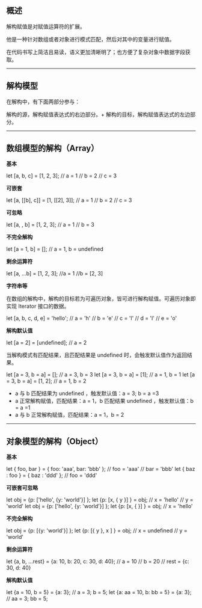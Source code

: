 ## 概述

解构赋值是对赋值运算符的扩展。

他是一种针对数组或者对象进行模式匹配，然后对其中的变量进行赋值。

在代码书写上简洁且易读，语义更加清晰明了；也方便了复杂对象中数据字段获取。

* * *

## 解构模型

在解构中，有下面两部分参与：

解构的源，解构赋值表达式的右边部分。+   解构的目标，解构赋值表达式的左边部分。

* * *

## 数组模型的解构（Array）

**基本**

let \[a, b, c\] = \[1, 2, 3\]; // a = 1 // b = 2 // c = 3

**可嵌套**

let \[a, \[\[b\], c\]\] = \[1, \[\[2\], 3\]\]; // a = 1 // b = 2 // c = 3

**可忽略**

let \[a, , b\] = \[1, 2, 3\]; // a = 1 // b = 3

**不完全解构**

let \[a = 1, b\] = \[\]; // a = 1, b = undefined

**剩余运算符**

let \[a, ...b\] = \[1, 2, 3\]; //a = 1 //b = \[2, 3\]

**字符串等**

在数组的解构中，解构的目标若为可遍历对象，皆可进行解构赋值。可遍历对象即实现 Iterator 接口的数据。

let \[a, b, c, d, e\] = 'hello'; // a = 'h' // b = 'e' // c = 'l' // d = 'l' // e = 'o'

**解构默认值**

let \[a = 2\] = \[undefined\]; // a = 2

当解构模式有匹配结果，且匹配结果是 undefined 时，会触发默认值作为返回结果。

let \[a = 3, b = a\] = \[\]; // a = 3, b = 3 let \[a = 3, b = a\] = \[1\]; // a = 1, b = 1 let \[a = 3, b = a\] = \[1, 2\]; // a = 1, b = 2

+   a 与 b 匹配结果为 undefined ，触发默认值：a = 3; b = a =3
+   a 正常解构赋值，匹配结果：a = 1，b 匹配结果 undefined ，触发默认值：b = a =1
+   a 与 b 正常解构赋值，匹配结果：a = 1，b = 2

* * *

## 对象模型的解构（Object）

**基本**

let { foo, bar } = { foo: 'aaa', bar: 'bbb' }; // foo = 'aaa' // bar = 'bbb' let { baz : foo } = { baz : 'ddd' }; // foo = 'ddd'

**可嵌套可忽略**

let obj = {p: \['hello', {y: 'world'}\] }; let {p: \[x, { y }\] } = obj; // x = 'hello' // y = 'world' let obj = {p: \['hello', {y: 'world'}\] }; let {p: \[x, { }\] } = obj; // x = 'hello'

**不完全解构**

let obj = {p: \[{y: 'world'}\] }; let {p: \[{ y }, x \] } = obj; // x = undefined // y = 'world'

**剩余运算符**

let {a, b, ...rest} = {a: 10, b: 20, c: 30, d: 40}; // a = 10 // b = 20 // rest = {c: 30, d: 40}

**解构默认值**

let {a = 10, b = 5} = {a: 3}; // a = 3; b = 5; let {a: aa = 10, b: bb = 5} = {a: 3}; // aa = 3; bb = 5;